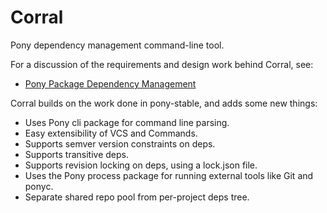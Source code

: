 # Corral

Pony dependency management command-line tool.

For a discussion of the requirements and design work behind Corral, see:

- [Pony Package Dependency Management](https://docs.google.com/document/d/1c7puEQLks3X1wpabuXxox8Qi1HUhfSwhobUvmVE56Rw/edit#)

Corral builds on the work done in pony-stable, and adds some new things:

- Uses Pony cli package for command line parsing.
- Easy extensibility of VCS and Commands.
- Supports semver version constraints on deps.
- Supports transitive deps.
- Supports revision locking on deps, using a lock.json file.
- Uses the Pony process package for running external tools like Git and ponyc.
- Separate shared repo pool from per-project deps tree.

